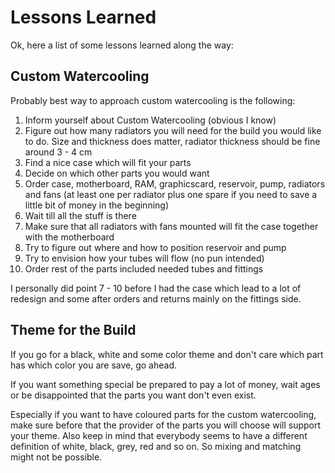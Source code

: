 # Lessons Learned

Ok, here a list of some lessons learned along the way:

## Custom Watercooling

Probably best way to approach custom watercooling is the following:

1. Inform yourself about Custom Watercooling \(obvious I know\)
2. Figure out how many radiators you will need for the build you would like to do. Size and thickness does matter, radiator thickness should be fine around 3 - 4 cm
3. Find a nice case which will fit your parts
4. Decide on which other parts you would want
5. Order case, motherboard, RAM, graphicscard, reservoir, pump, radiators and fans \(at least one per radiator plus one spare if you need to save a little bit of money in the beginning\)
6. Wait till all the stuff is there
7. Make sure that all radiators with fans mounted will fit the case together with the motherboard
8. Try to figure out where and how to position reservoir and pump
9. Try to envision how your tubes will flow \(no pun intended\)
10. Order rest of the parts included needed tubes and fittings

I personally did point 7 - 10 before I had the case which lead to a lot of redesign and some after orders and returns mainly on the fittings side.

## Theme for the Build

If you go for a black, white and some color theme  and don't care which part has which color you are save, go ahead.

If you want something special be prepared to pay a lot of money, wait ages or be disappointed that the parts you want don't even exist.

Especially if you want to have coloured parts for the custom watercooling, make sure before that the provider of the parts you will choose will support your theme. Also keep in mind that everybody seems to have a different definition of white, black, grey, red and so on. So mixing and matching might not be possible.



